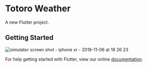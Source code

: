 # Totoro Weather

A new Flutter project.

## Getting Started
![simulator screen shot - iphone xr - 2018-11-06 at 18 26 23](https://user-images.githubusercontent.com/23518097/48103199-bed91380-e1f3-11e8-87f5-89ab2fa8ae93.png)


For help getting started with Flutter, view our online
[documentation](https://flutter.io/).

